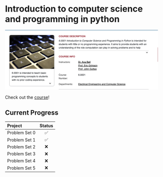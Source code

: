 # Introduction to computer science and programming in python

<p align="center">
  <img src="bg.png" />
</p>

Check out the [course](https://ocw.mit.edu/courses/6-0001-introduction-to-computer-science-and-programming-in-python-fall-2016/)!

## Current Progress

| Project       | Status |
|:--------------|:------:|
| Problem Set 0 |   ✅    |
| Problem Set 1 |   ✅    |
| Problem Set 2 |   ❌    |
| Problem Set 3 |   ❌    |
| Problem Set 4 |   ❌    |
| Problem Set 5 |   ❌    |


